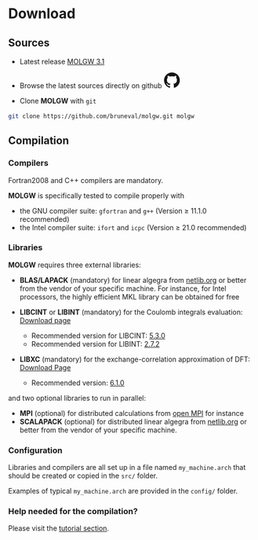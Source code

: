 # Download

## Sources

- Latest release [MOLGW 3.1](https://github.com/bruneval/molgw/archive/v3.1.tar.gz)

- Browse the latest sources directly on github [![github](img/icon_github.png)](https://github.com/bruneval/molgw)

- Clone **MOLGW** with `git` 
```sh
git clone https://github.com/bruneval/molgw.git molgw
```

## Compilation

### Compilers

Fortran2008 and C++ compilers are mandatory.

**MOLGW** is specifically tested to compile properly with

- the GNU compiler suite: `gfortran` and `g++` (Version ≥ 11.1.0 recommended)
- the Intel compiler suite: `ifort` and `icpc` (Version ≥ 21.0 recommended)


### Libraries

**MOLGW** requires three external libraries:

- **BLAS/LAPACK** (mandatory) for linear algegra from [netlib.org](http://www.netlib.org) or better from the vendor of your specific machine.
For instance, for Intel processors, the highly efficient MKL library can be obtained for free

- **LIBCINT** or **LIBINT** (mandatory) for the Coulomb integrals evaluation: [Download page](https://github.com/sunqm/libcint/releases)
    - Recommended version for LIBCINT: [5.3.0](https://github.com/sunqm/libcint/releases/tag/v5.3.0)
    - Recommended version for LIBINT: [2.7.2](https://github.com/evaleev/libint/releases/tag/v2.7.2)

- **LIBXC** (mandatory) for the exchange-correlation approximation of DFT: [Download Page](https://www.tddft.org/programs/libxc/download/previous/)
    - Recommended version: [6.1.0](http://www.tddft.org/programs/libxc/down.php?file=6.1.0/libxc-6.1.0.tar.gz)

and two optional libraries to run in parallel:

- **MPI** (optional) for distributed calculations from [open MPI](http://www.open-mpi.org) for instance
- **SCALAPACK** (optional) for distributed linear algegra from [netlib.org](http://www.netlib.org) or better from the vendor of your specific machine.


### Configuration

Libraries and compilers are all set up in a file named `my_machine.arch` that should be created or copied in the `src/` folder.

Examples of typical `my_machine.arch` are provided in the `config/` folder.


### Help needed for the compilation?

Please visit the [tutorial section](tuto_compilation.md).
